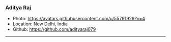 ### Aditya Raj
- Photo: https://avatars.githubusercontent.com/u/55791929?v=4
- Location: New Delhi, India
- Github: https://github.com/adityaraj079
***